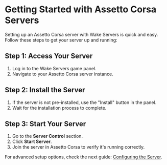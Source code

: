 # Getting Started with Assetto Corsa Servers

Setting up an Assetto Corsa server with Wake Servers is quick and easy. Follow these steps to get your server up and running:

## Step 1: Access Your Server
1. Log in to the Wake Servers game panel.
2. Navigate to your Assetto Corsa server instance.

## Step 2: Install the Server
1. If the server is not pre-installed, use the "Install" button in the panel.
2. Wait for the installation process to complete.

## Step 3: Start Your Server
1. Go to the **Server Control** section.
2. Click **Start Server**.
3. Join the server in Assetto Corsa to verify it's running correctly.

For advanced setup options, check the next guide: [Configuring the Server](configuring-server.md).
